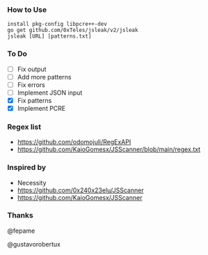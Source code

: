 ### How to Use
```
install pkg-config libpcre++-dev
go get github.com/0xTeles/jsleak/v2/jsleak
jsleak [URL] [patterns.txt]
```

### To Do
- [ ] Fix output
- [ ] Add more patterns
- [ ] Fix errors
- [ ] Implement JSON input
- [x] Fix patterns
- [x] Implement PCRE

### Regex list
- https://github.com/odomojuli/RegExAPI
- https://github.com/KaioGomesx/JSScanner/blob/main/regex.txt
### Inspired by 
- Necessity
- https://github.com/0x240x23elu/JSScanner
- https://github.com/KaioGomesx/JSScanner
### Thanks
@fepame

@gustavorobertux

